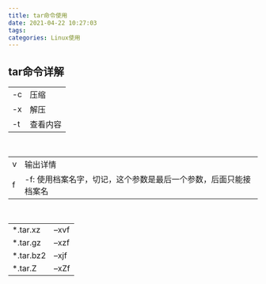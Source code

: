 ```yaml
---
title: tar命令使用
date: 2021-04-22 10:27:03
tags:
categories: Linux使用
---
```

## tar命令详解    
|||
|-|-|
|-c|压缩|
|-x|解压|
|-t|查看内容|

<br>  

|||
|-|-|
|v | 输出详情 |
|f | -f: 使用档案名字，切记，这个参数是最后一个参数，后面只能接档案名 |

<br>  

|||
|-|-|
|*.tar.xz | –xvf |
|*.tar.gz|–xzf|
|*.tar.bz2|–xjf|
|*.tar.Z|–xZf |


  
